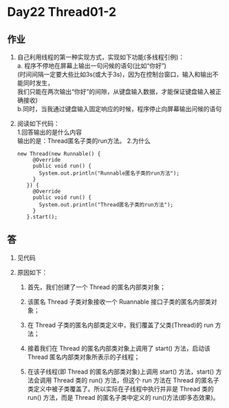 # Day22 Thread01-2

## 作业
1. 自己利用线程的第一种实现方式，实现如下功能(多线程引例)：  
  a. 程序不停地在屏幕上输出一句问候的语句(比如“你好”)  
     (时间间隔一定要大些比如3s(或大于3s)，因为在控制台窗口，输入和输出不能同时发生，  
     我们只能在两次输出“你好”的间隙，从键盘输入数据，才能保证键盘输入被正确接收)  
  b.同时，当我通过键盘输入固定响应的时候，程序停止向屏幕输出问候的语句     
  
2. 阅读如下代码：   
  1.回答输出的是什么内容  
     输出的是：Thread匿名子类的run方法。
  2.为什么
    ```
    new Thread(new Runnable() {
         @Override
         public void run() {
           System.out.println("Runnable匿名子类的run方法");
         }
       }) {
         @Override
         public void run() {
           System.out.println("Thread匿名子类的run方法");
         }
       }.start();
    ```
   
## 答

1. 见代码

2. 原因如下：
   
   1. 首先，我们创建了一个 Thread 的匿名内部类对象；
   
   2. 该匿名 Thread 子类对象接收一个 Ruannable 接口子类的匿名内部类对象；
   
   3. 在 Thread 子类的匿名内部类定义中，我们覆盖了父类(Thread)的 run 方法；
   
   4. 接着我们在 Thread 的匿名内部类对象上调用了 start() 方法，启动该 Thread 匿名内部类对象所表示的子线程；
   
   5. 在该子线程(即 Thread 的匿名内部类对象)上调用 start() 方法，start() 方法会调用 Thread 类的 run() 方法，但这个 run 方法在
    Thread 的匿名子类定义中被子类覆盖了。所以实际在子线程中执行并非是 Thread 类的 run() 方法，而是 Thread 的匿名子类中定义的 
    run()方法(即多态效果)。